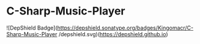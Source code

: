 # C-Sharp-Music-Player
![DepShield Badge](https://depshield.sonatype.org/badges/Kingomacr/C-Sharp-Music-Player
/depshield.svg)(https://depshield.github.io)
